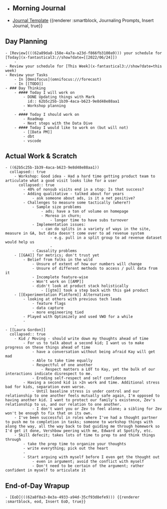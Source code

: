 - ## Morning Journal
- [Journal Template](((62a73923-0d4c-4e1c-a939-7fd90622dd86))) {{renderer :smartblock, Journaling Prompts, Insert Journal, true}}
## Day Planning
	- [Review](((62a89da8-158e-4a7a-a23d-f866fb3100a9))) your schedule for [Today](x-fantastical3://show?date=[[2022/06/24]])
		-
	- Review your schedule for [This Week](x-fantastical3://show?date=this week)
	- Review your Tasks
		- In [Omnifocus](omnifocus:///forecast)
		- In [[TODO]]
	- ### Day Thinking
		- #### Today I will work on
			- DONE Updating things with Mark
			  id:: 62b5c25b-1b39-4aca-b623-9e8d48e88aa1
			- Workshop planning
			-
		- #### Today I should work on
			- Roadmap
			- Next steps with the Data Dive
		- #### Today I would like to work on (but will not)
			- [[Data PM]]
			- dbt
			- vscode
## Actual Work & Scratch
	- ((62b5c25b-1b39-4aca-b623-9e8d48e88aa1))
	  collapsed:: true
		- Workshop: Good idea - Had a hard time getting product team to articulate what a good visit looks like for a user
		  collapsed:: true
			- 40% of nonsub visits end in a stop: Is that success?
			- Adding qualitative - talked about for years
				- ask someone about ads, is it a net positive?
			- Challenges to measure some tactically (where?)
				- Sample size problems
					- ads; have a ton of volume on homepage
					- Moreso in churn;
						- longer time to have subs turnover
				- Implementation issues:
					- can do splits in a variety of ways in the site, measure in GA, but data doesn't come over to ad revenue system
						- e.g. pull in a split group to ad revenue dataset would help us
						-
				- Causality problems
		- [[GA4]] for metrics; don't trust yet
			- Belief from folks in the wild
				- Unsure of extent of how our numbers will change
				- Unsure of different methods to access / pull data from it
				- Incomplete feature-wise
				- Won't work on [[AMP]]
				- didn't look at product stack holistically
					- [[gtm]] took a step back with this ga4 product
		- [[Experimentation Platform]] Alternatives
			- looking at others with previous tech leads
				- feature flags
				- data capture
				- more engineering tied
			- Played with Optimizely and used VWO for a while
			-
		-
	- [[Laura Gordon]]
	  collapsed:: true
		- Kid / Moving - should write down my thoughts ahead of time
			- For us to talk about a second kid; I want us to make progress on these things ahead of time
				- have a conversation without being afraid Kay will get mad
				- Able to take time equally
				- Respectful of one another
					- Respect matters a LOT to Kay, yet the bulk of our interactions indicate disrespect to me.
				- Eroding self-respect and self confidence
			- Having a second kid is >2n work and time. Additional stress bad for kids, separation even worse.
				- Until baseline stress is under control and our relationship to one another feels mutually safe again, I'm opposed to having another kid. I want to protect our family's existence, Zev's relationship to us, and our relation to one another.
				- I don't want you or Zev to feel alone; a sibling for Zev won't be enough to fix that on its own.
		- I've been successful in roles where I've had a thought partner to push me to completion in tasks; someone to workshop things with along the way, all the way back to Dad guiding me through homework so I'd get it done, Vershbow peering with me, Edward at Spotify, etc.
		- Skill defecit; takes lots of time to prep to and think things through
			- take the prep time to organize your thoughts
			- write everything; pick out the heart
			-
			- Start arguing with myself before I even get the thought out
				- even in argument; avoid the conflict with myself
				- Don't need to be certain of the argument; rather confident in myself to articulate it
## End-of-Day Wrapup
	- [EoD](((62a8f8a3-8e3a-4933-a94d-35cf93d8efe9))) {{renderer :smartblock, eod, Insert EoD, true}}